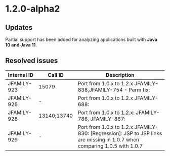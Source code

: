 # 1.2.0-alpha2

## Updates

Partial support has been added for analyzing applications built with **Java 10 **and** Java 11**.
## Resolved issues

| Internal ID | Call ID | Description |
| ----------- | ------- | ----------- |
| JFAMILY-923 | 15079 | Port from 1.0.x to 1.2.x JFAMILY-838,JFAMILY-754 - Perm fix: |
| JFAMILY-926 | - | Port from 1.0.x to 1.2.x JFAMILY-688: |
| JFAMILY-928 | 13140;13740 | Port from 1.0.x to 1.2.x: JFAMILY-786, JFAMILY-867: |
| JFAMILY-929 | - | Port from 1.0.x to 1.2.x JFAMILY-830: [Regression]: JSP to JSP links are missing in 1.0.7 when comparing 1.0.5 with 1.0.7 |

